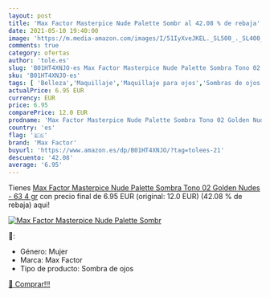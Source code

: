 ```yaml
---
layout: post
title: 'Max Factor Masterpice Nude Palette Sombr al 42.08 % de rebaja'
date: 2021-05-10 19:40:00
image: 'https://m.media-amazon.com/images/I/51IyXveJKEL._SL500_._SL400_.jpg'
comments: true
category: ofertas
author: 'tole.es'
slug: 'B01HT4XNJO-es Max Factor Masterpice Nude Palette Sombra Tono 02 Golden...'
sku: 'B01HT4XNJO-es'
tags: [ 'Belleza','Maquillaje','Maquillaje para ojos','Sombras de ojos','factor','max','max factor', ]
actualPrice: 6.95 EUR
currency: EUR
price: 6.95
comparePrice: 12.0 EUR
prodname: 'Max Factor Masterpice Nude Palette Sombra Tono 02 Golden Nudes - 63 4 gr'
country: 'es'
flag: '🇪🇸'
brand: 'Max Factor'
buyurl: 'https://www.amazon.es/dp/B01HT4XNJO/?tag=tolees-21'
descuento: '42.08'
average: '6.95'
---
```


Tienes [Max Factor Masterpice Nude Palette Sombra Tono 02 Golden Nudes - 63 4 gr](https://www.amazon.es/dp/B01HT4XNJO/?tag=tolees-21) con precio final de  6.95 EUR (original: 12.0 EUR) (42.08 %  de rebaja) aqui!

[![Max Factor Masterpice Nude Palette Sombr](https://m.media-amazon.com/images/I/51IyXveJKEL._SL500_._SL400_.jpg)](https://www.amazon.es/dp/B01HT4XNJO/?tag=tolees-21)

🔎:

- Género: Mujer
- Marca: Max Factor
- Tipo de producto: Sombra de ojos

[🛒 Comprar!!!](https://www.amazon.es/dp/B01HT4XNJO/?tag=tolees-21)
